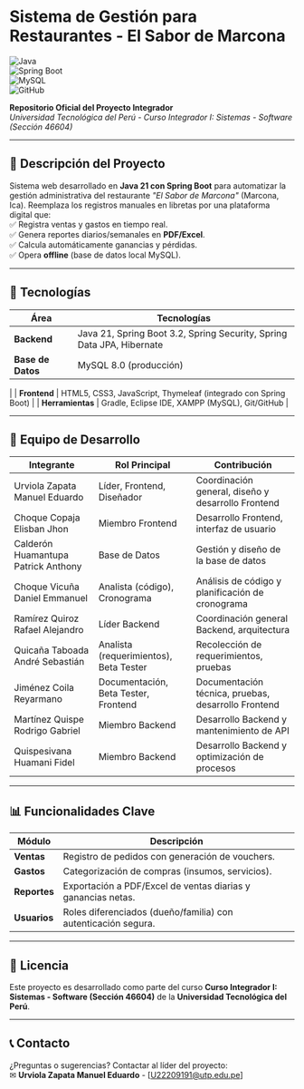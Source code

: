 # **Sistema de Gestión para Restaurantes - El Sabor de Marcona**  
![Java](https://img.shields.io/badge/Java-21-orange)  
![Spring Boot](https://img.shields.io/badge/Spring%20Boot-3.2-brightgreen)  
![MySQL](https://img.shields.io/badge/MySQL-8.0-blue)  
![GitHub](https://img.shields.io/badge/GitHub-Repo-lightgrey)  

**Repositorio Oficial del Proyecto Integrador**  
*Universidad Tecnológica del Perú - Curso Integrador I: Sistemas - Software (Sección 46604)*  

---

## **📌 Descripción del Proyecto**  
Sistema web desarrollado en **Java 21 con Spring Boot** para automatizar la gestión administrativa del restaurante *"El Sabor de Marcona"* (Marcona, Ica). Reemplaza los registros manuales en libretas por una plataforma digital que:  
✅ Registra ventas y gastos en tiempo real.  
✅ Genera reportes diarios/semanales en **PDF/Excel**.  
✅ Calcula automáticamente ganancias y pérdidas.  
✅ Opera **offline** (base de datos local MySQL).  

---

## **🚀 Tecnologías**  
| **Área**       | **Tecnologías**                                                                 |
|----------------|---------------------------------------------------------------------------------|
| **Backend**    | Java 21, Spring Boot 3.2, Spring Security, Spring Data JPA, Hibernate           |
| **Base de Datos** | MySQL 8.0 (producción)
|
| **Frontend**   | HTML5, CSS3, JavaScript, Thymeleaf (integrado con Spring Boot)                  |
| **Herramientas** | Gradle, Eclipse IDE, XAMPP (MySQL), Git/GitHub                                  |

---

## **👥 Equipo de Desarrollo**  
| **Integrante**                      | **Rol Principal**                      | **Contribución**                                    |
| ----------------------------------- | -------------------------------------- | --------------------------------------------------- |
| Urviola Zapata Manuel Eduardo       | Líder, Frontend, Diseñador             | Coordinación general, diseño y desarrollo Frontend  |
| Choque Copaja Elisban Jhon          | Miembro Frontend                       | Desarrollo Frontend, interfaz de usuario            |
| Calderón Huamantupa Patrick Anthony | Base de Datos                          | Gestión y diseño de la base de datos                |
| Choque Vicuña Daniel Emmanuel       | Analista (código), Cronograma          | Análisis de código y planificación de cronograma    |
| Ramírez Quiroz Rafael Alejandro     | Líder Backend                          | Coordinación general Backend, arquitectura          |
| Quicaña Taboada André Sebastián     | Analista (requerimientos), Beta Tester | Recolección de requerimientos, pruebas              |
| Jiménez Coila Reyarmano             | Documentación, Beta Tester, Frontend   | Documentación técnica, pruebas, desarrollo Frontend |
| Martínez Quispe Rodrigo Gabriel     | Miembro Backend                        | Desarrollo Backend y mantenimiento de API           |
| Quispesivana Huamani Fidel          | Miembro Backend                        | Desarrollo Backend y optimización de procesos       |


---

## **📊 Funcionalidades Clave**  
| **Módulo**       | **Descripción**                                                                 |
|------------------|---------------------------------------------------------------------------------|
| **Ventas**       | Registro de pedidos con generación de vouchers.                                 |
| **Gastos**       | Categorización de compras (insumos, servicios).                                |
| **Reportes**     | Exportación a PDF/Excel de ventas diarias y ganancias netas.                   |
| **Usuarios**     | Roles diferenciados (dueño/familia) con autenticación segura.                  |

---

## **📜 Licencia**  
Este proyecto es desarrollado como parte del curso **Curso Integrador I: Sistemas - Software (Sección 46604)** de la **Universidad Tecnológica del Perú**.  

---

## **📞 Contacto**  
¿Preguntas o sugerencias? Contactar al líder del proyecto:  
✉ **Urviola Zapata Manuel Eduardo** - [U22209191@utp.edu.pe]  
